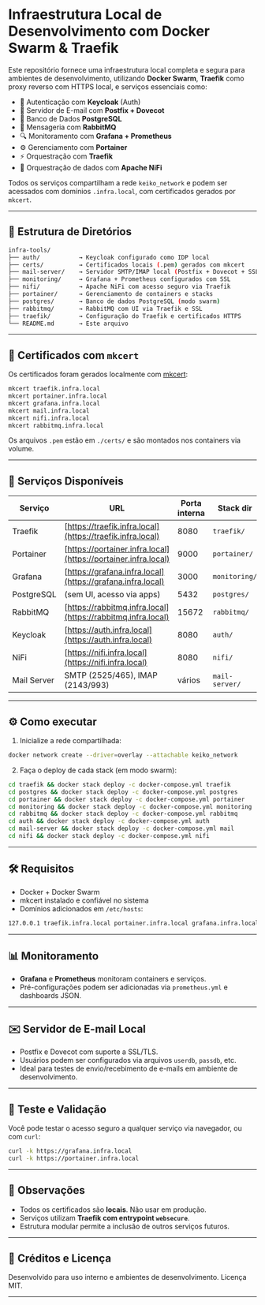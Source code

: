 # Infraestrutura Local de Desenvolvimento com Docker Swarm & Traefik

Este repositório fornece uma infraestrutura local completa e segura para ambientes de desenvolvimento, utilizando **Docker Swarm**, **Traefik** como proxy reverso com HTTPS local, e serviços essenciais como:

- 🔐 Autenticação com **Keycloak** (Auth)
- 📨 Servidor de E-mail com **Postfix + Dovecot**
- 🐘 Banco de Dados **PostgreSQL**
- 🐇 Mensageria com **RabbitMQ**
- 🔍 Monitoramento com **Grafana + Prometheus**
- ⚙️ Gerenciamento com **Portainer**
- ⚡ Orquestração com **Traefik**
- 📡 Orquestração de dados com **Apache NiFi**

Todos os serviços compartilham a rede `keiko_network` e podem ser acessados com domínios `.infra.local`, com certificados gerados por `mkcert`.

---

## 📁 Estrutura de Diretórios

```bash
infra-tools/
├── auth/           → Keycloak configurado como IDP local
├── certs/          → Certificados locais (.pem) gerados com mkcert
├── mail-server/    → Servidor SMTP/IMAP local (Postfix + Dovecot + SSL)
├── monitoring/     → Grafana + Prometheus configurados com SSL
├── nifi/           → Apache NiFi com acesso seguro via Traefik
├── portainer/      → Gerenciamento de containers e stacks
├── postgres/       → Banco de dados PostgreSQL (modo swarm)
├── rabbitmq/       → RabbitMQ com UI via Traefik e SSL
├── traefik/        → Configuração do Traefik e certificados HTTPS
└── README.md       → Este arquivo
````

---

## 🔐 Certificados com `mkcert`

Os certificados foram gerados localmente com [mkcert](https://github.com/FiloSottile/mkcert):

```bash
mkcert traefik.infra.local
mkcert portainer.infra.local
mkcert grafana.infra.local
mkcert mail.infra.local
mkcert nifi.infra.local
mkcert rabbitmq.infra.local
````

Os arquivos `.pem` estão em `./certs/` e são montados nos containers via volume.

---

## 🧠 Serviços Disponíveis

| Serviço     | URL                                                            | Porta interna | Stack dir      |
| ----------- | -------------------------------------------------------------- | ------------- | -------------- |
| Traefik     | [https://traefik.infra.local](https://traefik.infra.local)     | 8080          | `traefik/`     |
| Portainer   | [https://portainer.infra.local](https://portainer.infra.local) | 9000          | `portainer/`   |
| Grafana     | [https://grafana.infra.local](https://grafana.infra.local)     | 3000          | `monitoring/`  |
| PostgreSQL  | (sem UI, acesso via apps)                                      | 5432          | `postgres/`    |
| RabbitMQ    | [https://rabbitmq.infra.local](https://rabbitmq.infra.local)   | 15672         | `rabbitmq/`    |
| Keycloak    | [https://auth.infra.local](https://auth.infra.local)           | 8080          | `auth/`        |
| NiFi        | [https://nifi.infra.local](https://nifi.infra.local)           | 8080          | `nifi/`        |
| Mail Server | SMTP (2525/465), IMAP (2143/993)                               | vários        | `mail-server/` |

---

## ⚙️ Como executar

1. Inicialize a rede compartilhada:

```bash
docker network create --driver=overlay --attachable keiko_network
```

2. Faça o deploy de cada stack (em modo swarm):

```bash
cd traefik && docker stack deploy -c docker-compose.yml traefik
cd postgres && docker stack deploy -c docker-compose.yml postgres
cd portainer && docker stack deploy -c docker-compose.yml portainer
cd monitoring && docker stack deploy -c docker-compose.yml monitoring
cd rabbitmq && docker stack deploy -c docker-compose.yml rabbitmq
cd auth && docker stack deploy -c docker-compose.yml auth
cd mail-server && docker stack deploy -c docker-compose.yml mail
cd nifi && docker stack deploy -c docker-compose.yml nifi
```

---

## 🛠️ Requisitos

* Docker + Docker Swarm
* mkcert instalado e confiável no sistema
* Domínios adicionados em `/etc/hosts`:

```bash
127.0.0.1 traefik.infra.local portainer.infra.local grafana.infra.local mail.infra.local rabbitmq.infra.local auth.infra.local nifi.infra.local
```

---

## 📊 Monitoramento

* **Grafana** e **Prometheus** monitoram containers e serviços.
* Pré-configurações podem ser adicionadas via `prometheus.yml` e dashboards JSON.

---

## ✉️ Servidor de E-mail Local

* Postfix e Dovecot com suporte a SSL/TLS.
* Usuários podem ser configurados via arquivos `userdb`, `passdb`, etc.
* Ideal para testes de envio/recebimento de e-mails em ambiente de desenvolvimento.

---

## 🧪 Teste e Validação

Você pode testar o acesso seguro a qualquer serviço via navegador, ou com `curl`:

```bash
curl -k https://grafana.infra.local
curl -k https://portainer.infra.local
```

---

## 📌 Observações

* Todos os certificados são **locais**. Não usar em produção.
* Serviços utilizam **Traefik com entrypoint `websecure`**.
* Estrutura modular permite a inclusão de outros serviços futuros.

---

## 📂 Créditos e Licença

Desenvolvido para uso interno e ambientes de desenvolvimento.
Licença MIT.

---
